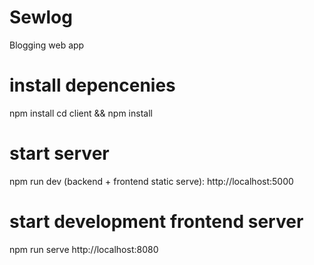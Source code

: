 # Sewlog
Blogging web app

# install depencenies 
npm install
cd client && npm install 

# start server
npm run dev
(backend + frontend static serve): http://localhost:5000

# start development frontend server
npm run serve
http://localhost:8080
